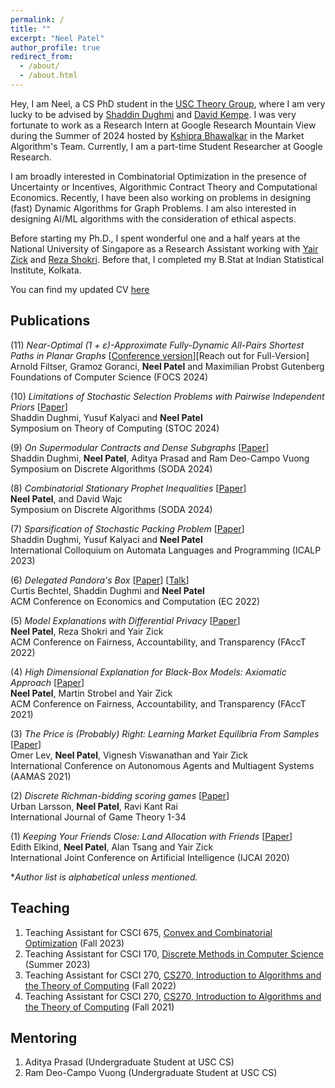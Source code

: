 ```yaml
---
permalink: /
title: ""
excerpt: "Neel Patel"
author_profile: true
redirect_from: 
  - /about/
  - /about.html
---
```


Hey, I am Neel, a CS PhD student in the [USC Theory Group](https://viterbi-web.usc.edu/~cstheory/), where I am very lucky to be advised by [Shaddin Dughmi](http://viterbi-web.usc.edu/~shaddin/) and [David Kempe](http://david-kempe.com). I was very fortunate to work as a Research Intern at Google Research Mountain View during the Summer of 2024 hosted by [Kshipra Bhawalkar](https://research.google/people/kshiprabhawalkar/?&type=google) in the Market Algorithm's Team. Currently, I am a part-time Student Researcher at Google Research.

I am broadly interested in Combinatorial Optimization in the presence of Uncertainty or Incentives, Algorithmic Contract Theory and Computational Economics. Recently, I have been also working on problems in designing (fast) Dynamic Algorithms for Graph Problems. I am also interested in designing AI/ML algorithms with the consideration of ethical aspects. 

Before starting my Ph.D., I spent wonderful one and a half years at the National University of Singapore as a Research Assistant working with [Yair Zick](https://people.cs.umass.edu/~yzick/) and [Reza Shokri](https://www.comp.nus.edu.sg/~reza/). Before that, I completed my B.Stat at Indian Statistical Institute, Kolkata. 

You can find my updated CV [here](https://drive.google.com/file/d/1R_pcOamt3rjmM_EPJbGw-fTObLQNXaN9/view?usp=share_link)

## Publications
(11) *Near-Optimal (1 + ε)-Approximate Fully-Dynamic All-Pairs Shortest Paths in Planar Graphs* [[Conference version](https://www.computer.org/csdl/proceedings-article/focs/2024/167400c078/22gF2XyGxRS)][Reach out for Full-Version]    
Arnold Filtser, Gramoz Goranci, **Neel Patel** and Maximilian Probst Gutenberg    
Foundations of Computer Science (FOCS 2024)

(10) *Limitations of Stochastic Selection Problems with Pairwise Independent Priors* [[Paper](https://arxiv.org/abs/2310.05240)]  
Shaddin Dughmi, Yusuf Kalyaci and **Neel Patel**    
Symposium on Theory of Computing (STOC 2024)

(9) *On Supermodular Contracts and Dense Subgraphs* [[Paper](https://arxiv.org/abs/2308.07473)]  
Shaddin Dughmi,  **Neel Patel**, Aditya Prasad and Ram Deo-Campo Vuong  
Symposium on Discrete Algorithms (SODA 2024)

(8) *Combinatorial Stationary Prophet Inequalities* [[Paper](https://arxiv.org/abs/2312.08245)]  
**Neel Patel**, and David Wajc  
Symposium on Discrete Algorithms (SODA 2024)  

(7) *Sparsification of Stochastic Packing Problem* [[Paper](https://arxiv.org/abs/2211.07829)]  
Shaddin Dughmi, Yusuf Kalyaci and **Neel Patel**  
International Colloquium on Automata Languages and Programming (ICALP 2023)

(6) *Delegated Pandora's Box* [[Paper](https://arxiv.org/pdf/2202.10382)] [[Talk](https://www.youtube.com/watch?v=1KRA8vNailA)]       
Curtis Bechtel, Shaddin Dughmi and **Neel Patel**  
ACM Conference on Economics and Computation (EC 2022)

(5) *Model Explanations with Differential Privacy* [[Paper](https://dl.acm.org/doi/10.1145/3531146.3533235)]  
**Neel Patel**, Reza Shokri and Yair Zick  
ACM Conference on Fairness, Accountability, and Transparency (FAccT 2022)

(4) *High Dimensional Explanation for Black-Box Models: Axiomatic Approach* [[Paper](https://dl.acm.org/doi/10.1145/3442188.3445903)]    
**Neel Patel**, Martin Strobel and Yair Zick    
ACM Conference on Fairness, Accountability, and Transparency (FAccT 2021)

(3) *The Price is (Probably) Right: Learning Market Equilibria From Samples* [[Paper](https://www.ifaamas.org/Proceedings/aamas2021/pdfs/p755.pdf)]    
Omer Lev, **Neel Patel**, Vignesh Viswanathan and Yair Zick    
International Conference on Autonomous Agents and Multiagent Systems (AAMAS 2021)

(2) *Discrete Richman-bidding scoring games* [[Paper](https://arxiv.org/abs/2003.05635)]   
Urban Larsson, **Neel Patel**, Ravi Kant Rai   
International Journal of Game Theory 1-34 

(1) *Keeping Your Friends Close: Land Allocation with Friends* [[Paper](https://arxiv.org/abs/2003.03558)]   
Edith Elkind, **Neel Patel**,  Alan Tsang and Yair Zick     
International Joint Conference on Artificial Intelligence (IJCAI 2020)

**Author list is alphabetical unless mentioned.*

## Teaching

1. Teaching Assistant for CSCI 675, [Convex and Combinatorial Optimization](https://viterbi-web.usc.edu/~shaddin/cs675fa23/index.html) (Fall 2023)
2. Teaching Assistant for CSCI 170, [Discrete Methods in Computer Science](https://viterbi-web.usc.edu/~shaddin/cs170su23/index.html) (Summer 2023)  
3. Teaching Assistant for CSCI 270, [CS270, Introduction to Algorithms and the Theory of Computing](https://bytes.usc.edu/cs270/) (Fall 2022)
4. Teaching Assistant for CSCI 270, [CS270, Introduction to Algorithms and the Theory of Computing](https://viterbi-web.usc.edu/~shaddin/cs270fa21/index.html) (Fall 2021)

## Mentoring 
1. Aditya Prasad (Undergraduate Student at USC CS)
2. Ram Deo-Campo Vuong (Undergraduate Student at USC CS)
